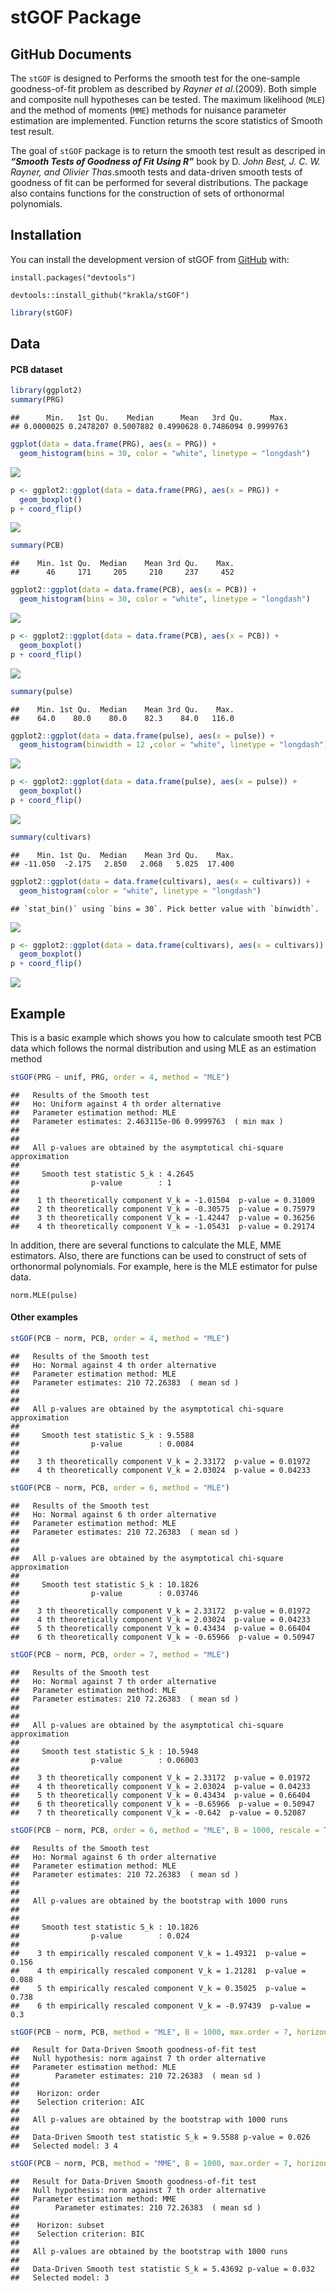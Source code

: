 stGOF Package
================

## GitHub Documents

The `stGOF` is designed to Performs the smooth test for the one-sample
goodness-of-fit problem as described by *Rayner et al*.(2009). Both
simple and composite null hypotheses can be tested. The maximum
likelihood (`MLE`) and the method of moments (`MME`) methods for
nuisance parameter estimation are implemented. Function returns the
score statistics of Smooth test result.

The goal of `stGOF` package is to return the smooth test result as
descriped in ***“Smooth Tests of Goodness of Fit Using R”*** book by D.
*John Best, J. C. W. Rayner, and Olivier Thas*.smooth tests and
data-driven smooth tests of goodness of fit can be performed for several
distributions. The package also contains functions for the construction
of sets of orthonormal polynomials.

## Installation

You can install the development version of stGOF from
[GitHub](https://github.com/krakla/stGOF) with:

`install.packages("devtools")`

`devtools::install_github("krakla/stGOF")`

``` r
library(stGOF)
```

## Data

#### PCB dataset

``` r
library(ggplot2)
summary(PRG)
```

    ##      Min.   1st Qu.    Median      Mean   3rd Qu.      Max. 
    ## 0.0000025 0.2478207 0.5007882 0.4990628 0.7486094 0.9999763

``` r
ggplot(data = data.frame(PRG), aes(x = PRG)) + 
  geom_histogram(bins = 30, color = "white", linetype = "longdash")
```

![](README_files/figure-gfm/unnamed-chunk-2-1.png)<!-- -->

``` r
p <- ggplot2::ggplot(data = data.frame(PRG), aes(x = PRG)) + 
  geom_boxplot()
p + coord_flip()
```

![](README_files/figure-gfm/unnamed-chunk-2-2.png)<!-- -->

``` r
summary(PCB)
```

    ##    Min. 1st Qu.  Median    Mean 3rd Qu.    Max. 
    ##      46     171     205     210     237     452

``` r
ggplot2::ggplot(data = data.frame(PCB), aes(x = PCB)) + 
  geom_histogram(bins = 30, color = "white", linetype = "longdash")
```

![](README_files/figure-gfm/unnamed-chunk-3-1.png)<!-- -->

``` r
p <- ggplot2::ggplot(data = data.frame(PCB), aes(x = PCB)) + 
  geom_boxplot()
p + coord_flip()
```

![](README_files/figure-gfm/unnamed-chunk-3-2.png)<!-- -->

``` r
summary(pulse)
```

    ##    Min. 1st Qu.  Median    Mean 3rd Qu.    Max. 
    ##    64.0    80.0    80.0    82.3    84.0   116.0

``` r
ggplot2::ggplot(data = data.frame(pulse), aes(x = pulse)) + 
  geom_histogram(binwidth = 12 ,color = "white", linetype = "longdash")
```

![](README_files/figure-gfm/unnamed-chunk-4-1.png)<!-- -->

``` r
p <- ggplot2::ggplot(data = data.frame(pulse), aes(x = pulse)) + 
  geom_boxplot()
p + coord_flip()
```

![](README_files/figure-gfm/unnamed-chunk-4-2.png)<!-- -->

``` r
summary(cultivars)
```

    ##    Min. 1st Qu.  Median    Mean 3rd Qu.    Max. 
    ## -11.050  -2.175   2.850   2.068   5.025  17.400

``` r
ggplot2::ggplot(data = data.frame(cultivars), aes(x = cultivars)) + 
  geom_histogram(color = "white", linetype = "longdash")
```

    ## `stat_bin()` using `bins = 30`. Pick better value with `binwidth`.

![](README_files/figure-gfm/unnamed-chunk-5-1.png)<!-- -->

``` r
p <- ggplot2::ggplot(data = data.frame(cultivars), aes(x = cultivars)) + 
  geom_boxplot()
p + coord_flip()
```

![](README_files/figure-gfm/unnamed-chunk-5-2.png)<!-- -->

## Example

This is a basic example which shows you how to calculate smooth test PCB
data which follows the normal distribution and using MLE as an
estimation method

``` r
stGOF(PRG ~ unif, PRG, order = 4, method = "MLE")
```

    ##   Results of the Smooth test
    ##   Ho: Uniform against 4 th order alternative
    ##   Parameter estimation method: MLE 
    ##   Parameter estimates: 2.463115e-06 0.9999763  ( min max )
    ## 
    ## 
    ##   All p-values are obtained by the asymptotical chi-square approximation 
    ## 
    ##     Smooth test statistic S_k : 4.2645 
    ##                p-value        : 1 
    ## 
    ##    1 th theoretically component V_k = -1.01504  p-value = 0.31009 
    ##    2 th theoretically component V_k = -0.30575  p-value = 0.75979 
    ##    3 th theoretically component V_k = -1.42447  p-value = 0.36256 
    ##    4 th theoretically component V_k = -1.05431  p-value = 0.29174

In addition, there are several functions to calculate the MLE, MME
estimators. Also, there are functions can be used to construct of sets
of orthonormal polynomials. For example, here is the MLE estimator for
pulse data.

`norm.MLE(pulse)`

#### Other examples

``` r
stGOF(PCB ~ norm, PCB, order = 4, method = "MLE")
```

    ##   Results of the Smooth test
    ##   Ho: Normal against 4 th order alternative
    ##   Parameter estimation method: MLE 
    ##   Parameter estimates: 210 72.26383  ( mean sd )
    ## 
    ## 
    ##   All p-values are obtained by the asymptotical chi-square approximation 
    ## 
    ##     Smooth test statistic S_k : 9.5588 
    ##                p-value        : 0.0084 
    ## 
    ##    3 th theoretically component V_k = 2.33172  p-value = 0.01972 
    ##    4 th theoretically component V_k = 2.03024  p-value = 0.04233

``` r
stGOF(PCB ~ norm, PCB, order = 6, method = "MLE")
```

    ##   Results of the Smooth test
    ##   Ho: Normal against 6 th order alternative
    ##   Parameter estimation method: MLE 
    ##   Parameter estimates: 210 72.26383  ( mean sd )
    ## 
    ## 
    ##   All p-values are obtained by the asymptotical chi-square approximation 
    ## 
    ##     Smooth test statistic S_k : 10.1826 
    ##                p-value        : 0.03746 
    ## 
    ##    3 th theoretically component V_k = 2.33172  p-value = 0.01972 
    ##    4 th theoretically component V_k = 2.03024  p-value = 0.04233 
    ##    5 th theoretically component V_k = 0.43434  p-value = 0.66404 
    ##    6 th theoretically component V_k = -0.65966  p-value = 0.50947

``` r
stGOF(PCB ~ norm, PCB, order = 7, method = "MLE")
```

    ##   Results of the Smooth test
    ##   Ho: Normal against 7 th order alternative
    ##   Parameter estimation method: MLE 
    ##   Parameter estimates: 210 72.26383  ( mean sd )
    ## 
    ## 
    ##   All p-values are obtained by the asymptotical chi-square approximation 
    ## 
    ##     Smooth test statistic S_k : 10.5948 
    ##                p-value        : 0.06003 
    ## 
    ##    3 th theoretically component V_k = 2.33172  p-value = 0.01972 
    ##    4 th theoretically component V_k = 2.03024  p-value = 0.04233 
    ##    5 th theoretically component V_k = 0.43434  p-value = 0.66404 
    ##    6 th theoretically component V_k = -0.65966  p-value = 0.50947 
    ##    7 th theoretically component V_k = -0.642  p-value = 0.52087

``` r
stGOF(PCB ~ norm, PCB, order = 6, method = "MLE", B = 1000, rescale = TRUE)
```

    ##   Results of the Smooth test
    ##   Ho: Normal against 6 th order alternative
    ##   Parameter estimation method: MLE 
    ##   Parameter estimates: 210 72.26383  ( mean sd )
    ## 
    ## 
    ##   All p-values are obtained by the bootstrap with 1000 runs
    ## 
    ## 
    ##     Smooth test statistic S_k : 10.1826 
    ##                p-value        : 0.024 
    ## 
    ##    3 th empirically rescaled component V_k = 1.49321  p-value = 0.156 
    ##    4 th empirically rescaled component V_k = 1.21281  p-value = 0.088 
    ##    5 th empirically rescaled component V_k = 0.35025  p-value = 0.738 
    ##    6 th empirically rescaled component V_k = -0.97439  p-value = 0.3

``` r
stGOF(PCB ~ norm, PCB, method = "MLE", B = 1000, max.order = 7, horizon="order", criterion="AIC")
```

    ##   Result for Data-Driven Smooth goodness-of-fit test
    ##   Null hypothesis: norm against 7 th order alternative
    ##   Parameter estimation method: MLE 
    ##        Parameter estimates: 210 72.26383  ( mean sd )
    ## 
    ##    Horizon: order 
    ##    Selection criterion: AIC 
    ## 
    ##   All p-values are obtained by the bootstrap with 1000 runs
    ## 
    ##   Data-Driven Smooth test statistic S_k = 9.5588 p-value = 0.026 
    ##   Selected model: 3 4

``` r
stGOF(PCB ~ norm, PCB, method = "MME", B = 1000, max.order = 7, horizon="subset", criterion="BIC")
```

    ##   Result for Data-Driven Smooth goodness-of-fit test
    ##   Null hypothesis: norm against 7 th order alternative
    ##   Parameter estimation method: MME 
    ##        Parameter estimates: 210 72.26383  ( mean sd )
    ## 
    ##    Horizon: subset 
    ##    Selection criterion: BIC 
    ## 
    ##   All p-values are obtained by the bootstrap with 1000 runs
    ## 
    ##   Data-Driven Smooth test statistic S_k = 5.43692 p-value = 0.032 
    ##   Selected model: 3
